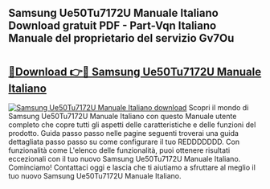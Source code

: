 ## Samsung Ue50Tu7172U Manuale Italiano Download gratuit PDF - Part-Vqn Italiano Manuale del proprietario del servizio Gv7Ou

# <h2><a href="http://dfae0nm.blite.top/?on=Samsung+Ue50Tu7172U+Manuale+Italiano">🔗Download 👉🔴 Samsung Ue50Tu7172U Manuale Italiano</a></h2>

[![Samsung Ue50Tu7172U Manuale Italiano download](https://i.imgur.com/lujVjoI.png)](http://dfae0nm.blite.top/?on=Samsung+Ue50Tu7172U+Manuale+Italiano)
Scopri il mondo di Samsung Ue50Tu7172U Manuale Italiano con questo Manuale utente completo che copre tutti gli aspetti delle caratteristiche e delle funzioni del prodotto. Guida passo passo nelle pagine seguenti troverai una guida dettagliata passo passo su come configurare il tuo REDDDDDDD. Con funzionalità come L'elenco delle funzionalità, puoi ottenere risultati eccezionali con il tuo nuovo Samsung Ue50Tu7172U Manuale Italiano. Cominciamo! Contattaci oggi e lascia che ti aiutiamo a sfruttare al meglio il tuo nuovo Samsung Ue50Tu7172U Manuale Italiano.
